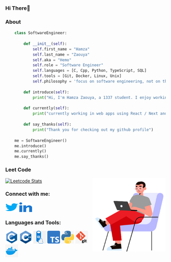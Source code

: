 <h3 align="left">Hi There👋</h3>
<h3 align="left">About</h3>

```python
    class SoftwareEngineer:

        def __init__(self):
            self.first_name = "Hamza"
            self.last_name = "Zaouya"
            self.aka = "Hemo"
            self.role = "Software Engineer"
            self.languages = [C, Cpp, Python, TypeScript, SQL]
            self.tools = [Git, Docker, Linux, Unix]
            self.philosophy = 'focus on software engineering, not on the technologies'
           
        def introduce(self):
            print("Hi, I'm Hamza Zaouya, a 1337 student. I enjoy working on low-level projects but am adaptable and can handle any type of work.")

        def currently(self):
            print("currently working in web apps using React / Next and Nest.js")

        def say_thanks(self):
            print("Thank you for checking out my github profile")

    me = SoftwareEngineer()
    me.introduce()
    me.currently()
    me.say_thanks()
 ```

 <h3 align="left">Leet Code</h3>
 <img alt="Night Coding" width="230" src="https://github.com/hamzazaouya/hamzazaouya/blob/main/imgs/coding.gif" align="right"/>

 [![Leetcode Stats](https://leetcard.jacoblin.cool/hamzazaouya18)](https://leetcode.com/hamzazaouya18)


<h3 align="left">Connect with me:</h3>
<p align="left">
<a href="https://twitter.com/hamza_zaouya" target="blank"><img align="center" src="https://github.com/hamzazaouya/hamzazaouya/blob/main/imgs/twitter.svg"          alt="hamza_zaouya" height="30" width="40" /></a>
<a href="https://linkedin.com/in/hamza zaouya" target="blank"><img align="center" src="https://github.com/hamzazaouya/hamzazaouya/blob/main/imgs/linked-in-alt.svg" alt="hamza zaouya" height="30" width="40" /></a>
</p>

<h3 align="left">Languages and Tools:</h3>
<p align="left"> 
<img src="https://github.com/hamzazaouya/hamzazaouya/blob/main/imgs/c.svg" alt="c" width="40" height="40"/>
<img src="https://github.com/hamzazaouya/hamzazaouya/blob/main/imgs/cpp.svg" alt="cplusplus" width="40" height="40"/>
<img src="https://github.com/hamzazaouya/hamzazaouya/blob/main/imgs/sql.png" alt="sql" width="40" height="40"/> 
<img src="https://github.com/hamzazaouya/hamzazaouya/blob/main/imgs/typescript.png" alt="" width="40" height="40"/>
<img src="https://github.com/hamzazaouya/hamzazaouya/blob/main/imgs/python.png" alt="spring" width="40" height="40"/>
<img src="https://github.com/hamzazaouya/hamzazaouya/blob/main/imgs/git.png" alt="spring" width="40" height="40"/>
<img src="https://github.com/hamzazaouya/hamzazaouya/blob/main/imgs/docker.png" alt="spring" width="40" height="40"/>
</p>

